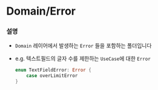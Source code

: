 #  Domain/Error

### 설명

- `Domain` 레이어에서 발생하는 `Error` 들을 포함하는 폴더입니다

- e.g. 텍스트필드의 글자 수를 제한하는 `UseCase`에 대한 `Error`
    ```swift
    enum TextFieldError: Error {
        case overLimitError
    }
    ```
